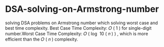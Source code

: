 # DSA-solving-on-Armstrong-number
solving DSA problems on Armstrong number which solving worst case and best time complexity. Best Case Time Complexity:  𝑂 ( 1 ) for single-digit number.Worst Case Time Complexity:  𝑂 ( log ⁡ 10 ( 𝑛 ) ) , which is more efficient than the  𝑂 ( 𝑛 )  complexity.
